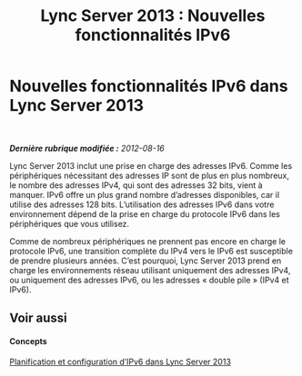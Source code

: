 ﻿---
title: 'Lync Server 2013 : Nouvelles fonctionnalités IPv6'
TOCTitle: Nouvelles fonctionnalités IPv6
ms:assetid: fafe1ba6-5a58-4e74-bbf7-856ccc73490b
ms:mtpsurl: https://technet.microsoft.com/fr-fr/library/JJ205409(v=OCS.15)
ms:contentKeyID: 49299429
ms.date: 05/20/2016
mtps_version: v=OCS.15
ms.translationtype: HT
---

# Nouvelles fonctionnalités IPv6 dans Lync Server 2013

 

_**Dernière rubrique modifiée :** 2012-08-16_

Lync Server 2013 inclut une prise en charge des adresses IPv6. Comme les périphériques nécessitant des adresses IP sont de plus en plus nombreux, le nombre des adresses IPv4, qui sont des adresses 32 bits, vient à manquer. IPv6 offre un plus grand nombre d’adresses disponibles, car il utilise des adresses 128 bits. L’utilisation des adresses IPv6 dans votre environnement dépend de la prise en charge du protocole IPv6 dans les périphériques que vous utilisez.

Comme de nombreux périphériques ne prennent pas encore en charge le protocole IPv6, une transition complète du IPv4 vers le IPv6 est susceptible de prendre plusieurs années. C’est pourquoi, Lync Server 2013 prend en charge les environnements réseau utilisant uniquement des adresses IPv4, ou uniquement des adresses IPv6, ou les adresses « double pile » (IPv4 et IPv6).

## Voir aussi

#### Concepts

[Planification et configuration d’IPv6 dans Lync Server 2013](lync-server-2013-planning-for-and-configuring-ipv6.md)

